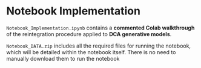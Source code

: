 # **Notebook Implementation**

`Notebook_Implementation.ipynb` contains a **commented Colab walkthrough** of the reintegration procedure applied to **DCA generative models**.  

`Notebook_DATA.zip` includes all the required files for running the notebook, which will be detailed within the notebook itself. There is no need to manually download them to run the notebook
